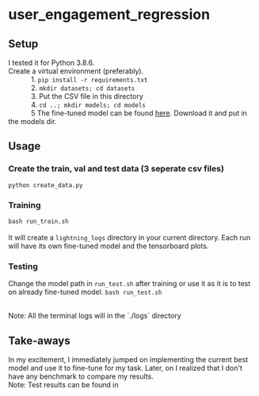 # user_engagement_regression

## Setup 
I tested it for Python 3.8.6. 
<br />
Create a virtual environment (preferably).
<br />
&emsp;&emsp;&emsp; 1. `pip install -r requirements.txt` <br />
&emsp;&emsp;&emsp; 2. `mkdir datasets; cd datasets` <br />
&emsp;&emsp;&emsp; 3. Put the CSV file in this directory <br />
&emsp;&emsp;&emsp; 4. `cd ..; mkdir models; cd models` <br />
&emsp;&emsp;&emsp; 5 The fine-tuned model can be found [here](https://drive.google.com/file/d/1-9pezTmcx486Exgo4Bo2eINRoqJNwdPz/view?usp=sharing). Download it and put in the models dir.


## Usage
### Create the train, val and test data (3 seperate csv files)
`python create_data.py`

### Training
`bash run_train.sh`
<br /><br />
It will create a `lightning_logs` directory in your current directory. Each run will have its own fine-tuned model and the tensorboard plots.

### Testing
Change the model path in `run_test.sh` after training or use it as it is to test on already fine-tuned model. 
`bash run_test.sh`

<br />
Note: All the terminal logs will in the `./logs` directory

## Take-aways
In my excitement, I immediately jumped on implementing the current best model and use it to fine-tune for my task. Later, on I realized that I don't have any benchmark to compare my results. <br />
Note: Test results can be found in 
